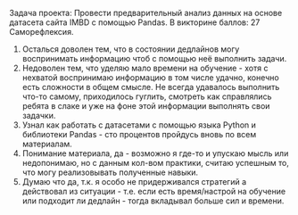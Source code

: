 Задача проекта:
Провести предварительный анализ данных на основе датасета сайта IMBD с помощью Pandas.
В викторине баллов: 27
Саморефлексия.
1. Осталься доволен тем, что в состоянии дедлайнов могу воспринимать информацию чтоб с помощью неё выполнить задачи.
2. Недоволен тем, что уделяю мало времени на обучение - хотя с нехватой воспринимаю информацию в том числе удачно, конечно есть сложности в общем смысле.
Не всегда удавалось выполнить что-то самому, приходилось гуглить, смотреть как справлялись ребята в слаке и уже на фоне этой информации выполнять свои задачки.
3. Узнал как работать с датасетами с помощью языка Python и библиотеки Pandas - сто процентов пройдусь вновь по всем материалам.
4. Понимание материала, да - возможно я где-то и упускаю мысль или недопонимаю, но с данным кол-вом практики, считаю успешным то, что могу реализовывать полученные навыки.
5. Думаю что да, т.к. я особо не придерживался стратегий а действовал из ситуации - т.е. если есть время/настрой на обучение или подходит ли дедлайн - тогда вкладывал больше сил и времени.
